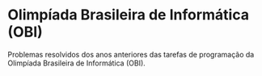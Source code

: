 # Olimpíada Brasileira de Informática (OBI)
Problemas resolvidos dos anos anteriores das tarefas de programação da Olimpíada Brasileira de Informática (OBI).
